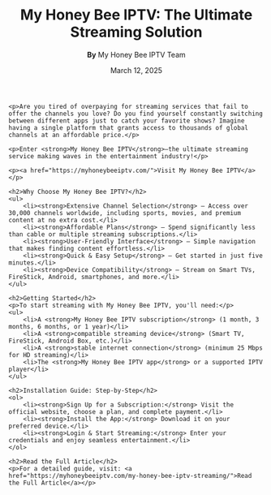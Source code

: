 <!DOCTYPE html>
<html lang="en">
<head>
    <meta charset="UTF-8">
    <meta name="viewport" content="width=device-width, initial-scale=1.0">
    <title>My Honey Bee IPTV: The Ultimate Streaming Solution</title>
</head>
<body>
    <header>
        <h1>My Honey Bee IPTV: The Ultimate Streaming Solution</h1>
        <p><strong>By</strong> My Honey Bee IPTV Team</p>
        <p>March 12, 2025</p>
    </header>
    
    <p>Are you tired of overpaying for streaming services that fail to offer the channels you love? Do you find yourself constantly switching between different apps just to catch your favorite shows? Imagine having a single platform that grants access to thousands of global channels at an affordable price.</p>
    
    <p>Enter <strong>My Honey Bee IPTV</strong>—the ultimate streaming service making waves in the entertainment industry!</p>
    
    <p><a href="https://myhoneybeeiptv.com/">Visit My Honey Bee IPTV</a></p>
    
    <h2>Why Choose My Honey Bee IPTV?</h2>
    <ul>
        <li><strong>Extensive Channel Selection</strong> – Access over 30,000 channels worldwide, including sports, movies, and premium content at no extra cost.</li>
        <li><strong>Affordable Plans</strong> – Spend significantly less than cable or multiple streaming subscriptions.</li>
        <li><strong>User-Friendly Interface</strong> – Simple navigation that makes finding content effortless.</li>
        <li><strong>Quick & Easy Setup</strong> – Get started in just five minutes.</li>
        <li><strong>Device Compatibility</strong> – Stream on Smart TVs, FireStick, Android, smartphones, and more.</li>
    </ul>
    
    <h2>Getting Started</h2>
    <p>To start streaming with My Honey Bee IPTV, you'll need:</p>
    <ul>
        <li>A <strong>My Honey Bee IPTV subscription</strong> (1 month, 3 months, 6 months, or 1 year)</li>
        <li>A <strong>compatible streaming device</strong> (Smart TV, FireStick, Android Box, etc.)</li>
        <li>A <strong>stable internet connection</strong> (minimum 25 Mbps for HD streaming)</li>
        <li>The <strong>My Honey Bee IPTV app</strong> or a supported IPTV player</li>
    </ul>
    
    <h2>Installation Guide: Step-by-Step</h2>
    <ol>
        <li><strong>Sign Up for a Subscription:</strong> Visit the official website, choose a plan, and complete payment.</li>
        <li><strong>Install the App:</strong> Download it on your preferred device.</li>
        <li><strong>Login & Start Streaming:</strong> Enter your credentials and enjoy seamless entertainment.</li>
    </ol>
    
    <h2>Read the Full Article</h2>
    <p>For a detailed guide, visit: <a href="https://myhoneybeeiptv.com/my-honey-bee-iptv-streaming/">Read the Full Article</a></p>
</body>
</html>

